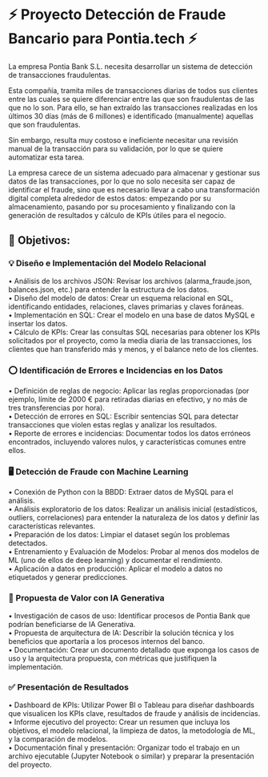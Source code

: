 # ⚡ Proyecto Detección de Fraude Bancario para Pontia.tech ⚡
La empresa Pontia Bank S.L. necesita desarrollar un sistema de detección de transacciones fraudulentas.

Esta compañía, tramita miles de transacciones diarias de todos sus clientes entre las cuales se quiere diferenciar entre las que son fraudulentas de las que no lo son. Para ello, se han extraído las transacciones realizadas en los últimos 30 días (más de 6 millones) e identificado (manualmente) aquellas que son fraudulentas. 

Sin embargo, resulta muy costoso e ineficiente necesitar una revisión manual de la transacción para su validación, por lo que se quiere automatizar esta tarea. 

La empresa carece de un sistema adecuado para almacenar y gestionar sus datos de las transacciones, por lo que no solo necesita ser capaz de identificar el fraude, sino que es necesario llevar a cabo una transformación digital completa alrededor de estos datos: empezando por su almacenamiento, pasando por su procesamiento y finalizando con la generación de resultados y cálculo de KPIs útiles para el negocio.

## 🎯 Objetivos:
### 💡 Diseño e Implementación del Modelo Relacional
•	Análisis de los archivos JSON: Revisar los archivos (alarma_fraude.json, balances.json, etc.) para entender la estructura de los datos.  
•	Diseño del modelo de datos: Crear un esquema relacional en SQL, identificando entidades, relaciones, claves primarias y claves foráneas.  
•	Implementación en SQL: Crear el modelo en una base de datos MySQL e insertar los datos.  
•	Cálculo de KPIs: Crear las consultas SQL necesarias para obtener los KPIs solicitados por el proyecto, como la media diaria de las transacciones, los clientes que han transferido más y menos, y el balance neto de los clientes.  


### ⭕ Identificación de Errores e Incidencias en los Datos
•	Definición de reglas de negocio: Aplicar las reglas proporcionadas (por ejemplo, límite de 2000 € para retiradas diarias en efectivo, y no más de tres transferencias por hora).  
•	Detección de errores en SQL: Escribir sentencias SQL para detectar transacciones que violen estas reglas y analizar los resultados.  
•	Reporte de errores e incidencias: Documentar todos los datos erróneos encontrados, incluyendo valores nulos, y características comunes entre ellos.  

### 🖥️ Detección de Fraude con Machine Learning
•	Conexión de Python con la BBDD: Extraer datos de MySQL para el análisis.  
•	Análisis exploratorio de los datos: Realizar un análisis inicial (estadísticos, outliers, correlaciones) para entender la naturaleza de los datos y definir las características relevantes.  
•	Preparación de los datos: Limpiar el dataset según los problemas detectados.  
•	Entrenamiento y Evaluación de Modelos: Probar al menos dos modelos de ML (uno de ellos de deep learning) y documentar el rendimiento.  
•	Aplicación a datos en producción: Aplicar el modelo a datos no etiquetados y generar predicciones.  

### 🤖 Propuesta de Valor con IA Generativa

•	Investigación de casos de uso: Identificar procesos de Pontia Bank que podrían beneficiarse de IA Generativa.  
•	Propuesta de arquitectura de IA: Describir la solución técnica y los beneficios que aportaría a los procesos internos del banco.  
•	Documentación: Crear un documento detallado que exponga los casos de uso y la arquitectura propuesta, con métricas que justifiquen la implementación.  

### ✅ Presentación de Resultados

•	Dashboard de KPIs: Utilizar Power BI o Tableau para diseñar dashboards que visualicen los KPIs clave, resultados de fraude y análisis de incidencias.  
•	Informe ejecutivo del proyecto: Crear un resumen que incluya los objetivos, el modelo relacional, la limpieza de datos, la metodología de ML, y la comparación de modelos.  
•	Documentación final y presentación: Organizar todo el trabajo en un archivo ejecutable (Jupyter Notebook o similar) y preparar la presentación del proyecto.  
